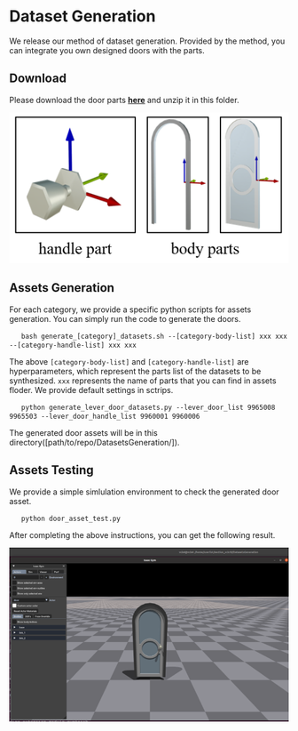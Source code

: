 # Dataset Generation
We release our method of dataset generation. Provided by the method, you can integrate you own designed doors with the parts.

## Download
Please download the door parts [**here**](https://drive.google.com/uc?export=download&id=1veSBW7lOcL17k8RujcrEOnGubTSXLxGl) and unzip it in this folder.

<img src="../img/parts.png" width="1000px" />

## Assets Generation
For each category, we provide a specific python scripts for assets generation. You can simply run the code to generate the doors.
```shell
   bash generate_[category]_datasets.sh --[category-body-list] xxx xxx --[category-handle-list] xxx xxx
```
The above ```[category-body-list]``` and ```[category-handle-list]``` are hyperparameters, which represent the parts list of the datasets to be synthesized. ```xxx``` represents the name of parts that you can find in assets floder. We provide default settings in sctrips.
```shell
   python generate_lever_door_datasets.py --lever_door_list 9965008 9965503 --lever_door_handle_list 9960001 9960006
```
The generated door assets will be in this directory([path/to/repo/DatasetsGeneration/]).

## Assets Testing
We provide a simple simlulation environment to check the generated door asset.
```shell
   python door_asset_test.py
```
After completing the above instructions, you can get the following result.

<img src="../img/obj.png" width="1000px" />
